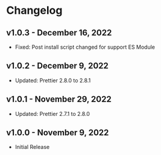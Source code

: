 # Changelog

## v1.0.3 - December 16, 2022

  - Fixed: Post install script changed for support ES Module

## v1.0.2 - December 9, 2022

  - Updated: Prettier 2.8.0 to 2.8.1

## v1.0.1 - November 29, 2022

  - Updated: Prettier 2.7.1 to 2.8.0

## v1.0.0 - November 9, 2022

  - Initial Release
